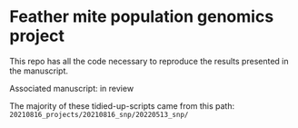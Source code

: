 # Feather mite population genomics project

This repo has all the code necessary to reproduce the results presented in the manuscript.

Associated manuscript: in review

The majority of these tidied-up-scripts came from this path: `20210816_projects/20210816_snp/20220513_snp/`
